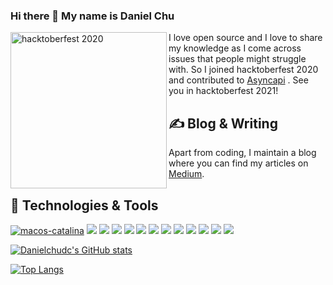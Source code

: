 ### Hi there 👋 My name is Daniel Chu

<!--
- 🔭 I’m currently working on ...
- 🌱 I’m currently learning ...
- 👯 I’m looking to collaborate on ...
- 🤔 I’m looking for help with ...
- 💬 Ask me about ...
- 📫 How to reach me: ...
- 😄 Pronouns: ...
- ⚡ Fun fact: ...
-->


<img width="250" align='left' alt="hacktoberfest 2020" src="https://user-images.githubusercontent.com/52316624/132111719-cbe0052b-70e6-468c-ac7e-3d9e8117abf9.png">

I love open source and I love to share my knowledge as I come across issues that people might struggle with. So I joined hacktoberfest 2020 and contributed to [Asyncapi](https://www.asyncapi.com) . See you in hacktoberfest 2021! 



## &#x270d; Blog & Writing

Apart from coding, I maintain a blog where you can find my articles on [Medium](https://daniel-dc.medium.com).



## 🔧 Technologies & Tools
[![macos-catalina](https://img.shields.io/badge/macos-catalina-brightgreen.svg)](https://www.apple.com/macos/catalina-preview)
![](https://img.shields.io/badge/OS-Linux-informational?style=flat&logo=linux&logoColor=white&color=2bbc8a)
![](https://img.shields.io/badge/Editor-Pycharm-informational?style=flat&logo=pycharm-idea&logoColor=white&color=2bbc8a)
![](https://img.shields.io/badge/Code-Python-informational?style=flat&logo=python&logoColor=white&color=2bbc8a)
![](https://img.shields.io/badge/Code-Typescript-informational?style=flat&logo=typescript&logoColor=white&color=2bbc8a)
![](https://img.shields.io/badge/Code-Golang-informational?style=flat&logo=go&logoColor=white&color=2bbc8a)
![](https://img.shields.io/badge/Code-Make-informational?style=flat&logo=cmake&logoColor=white&color=2bbc8a)
![](https://img.shields.io/badge/Code-Angular-informational?style=flat&logo=angular&logoColor=white&color=2bbc8a)
![](https://img.shields.io/badge/Shell-Bash-informational?style=flat&logo=gnu-bash&logoColor=white&color=2bbc8a)
![](https://img.shields.io/badge/Tools-PostgreSQL-informational?style=flat&logo=postgresql&logoColor=white&color=2bbc8a)
![](https://img.shields.io/badge/Tools-Docker-informational?style=flat&logo=docker&logoColor=white&color=2bbc8a)
![](https://img.shields.io/badge/Tools-Kubernetes-informational?style=flat&logo=kubernetes&logoColor=white&color=2bbc8a)
![](https://img.shields.io/badge/Cloud-GoogleCloud-informational?style=flat&logo=googlecloud&logoColor=white&color=2bbc8a)


[![Danielchudc's GitHub stats](https://github-readme-stats.vercel.app/api?username=danielchudc&show_icons=true&count_private=true&theme=radical)](https://github.com/danielchudc/github-readme-stats)

[![Top Langs](https://github-readme-stats.vercel.app/api/top-langs/?username=danielchudc&layout=compact)](https://github.com/danielchudc/github-readme-stats)




<!-- this statistic is generated using https://github.com/anuraghazra/github-readme-stats -->
